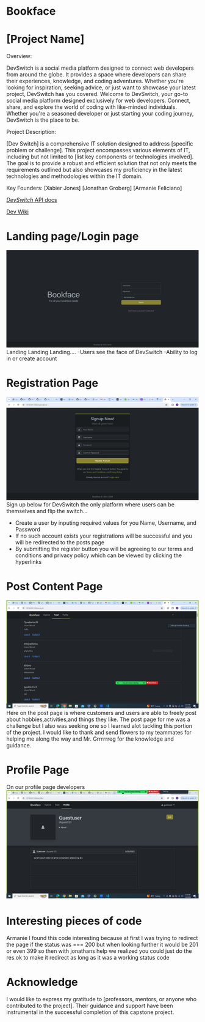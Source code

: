 # Bookface





# [Project Name]
Overview:

DevSwitch is a social media platform designed to connect web developers from around the globe. It provides a space where developers can share their experiences, knowledge, and coding adventures. Whether you're looking for inspiration, seeking advice, or just want to showcase your latest project, DevSwitch has you covered.
Welcome to DevSwitch, your go-to social media platform designed exclusively for web developers. Connect, share, and explore the world of coding with like-minded individuals. Whether you're a seasoned developer or just starting your coding journey, DevSwitch is the place to be.

Project Description:

[Dev Switch] is a comprehensive IT solution designed to address [specific problem or challenge]. This project encompasses various elements of IT, including but not limited to [list key components or technologies involved]. The goal is to provide a robust and efficient solution that not only meets the requirements outlined but also showcases my proficiency in the latest technologies and methodologies within the IT domain.


Key Founders:
[Xabier Jones]
[Jonathan Groberg]
[Armanie Feliciano]

 [*DevSwitch* API docs](http://microbloglite.us-east-2.elasticbeanstalk.com/docs/)

[Dev Wiki](https://github.com/JonCGroberg/microbloglite-capstone-starter/wiki/)



# Landing page/Login page
![landingScreenshot](/screen-captures/landing.png)
Landing Landing Landing....
-Users see the face of DevSwitch
-Ability to log in or create account


# Registration Page

![registrationScreenshot](/screen-captures/registration.PNG)
Sign up below for DevSwitch the only platform where users can be themselves and flip the switch...
- Create a user by inputing required values for you Name, Username, and Password
- If no such account exists your registrations will be successful and you will be redirected to the posts page
- By submitting the register button you will be agreeing to our terms and conditions and privacy policy which can be viewed by clicking the hyperlinks 

# Post Content Page
![PostScreenshot](/screen-captures/post.PNG)
Here on the post page is where customers and users are able to freely post about hobbies,activities,and things they like. The post page for me was a challenge but I also was seeking one so I learned alot tackling this portion of the project. I would like to thank and send flowers to my teammates for helping me along the way and Mr. Grrrrrreg for the knowledge and guidance. 


# Profile Page
On our profile page developers 
![profileScreenshot](/screen-captures/Profile%20-%20Copy.PNG)

# Interesting pieces of code
Armanie 
I found this code interesting because at first I was trying to redirect the page if the status was === 200 but when looking further it would be 201 or even 399 so then with jonathans help we realized you could just do the res.ok to make it redirect as long as it was a working status code

# Acknowledge
I would like to express my gratitude to [professors, mentors, or anyone who contributed to the project]. Their guidance and support have been instrumental in the successful completion of this capstone project.
